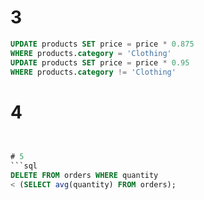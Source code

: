 # 3
```sql
UPDATE products SET price = price * 0.875
WHERE products.category = 'Clothing'
UPDATE products SET price = price * 0.95
WHERE products.category != 'Clothing'
```

# 4
```sql
 

# 5
```sql
DELETE FROM orders WHERE quantity
< (SELECT avg(quantity) FROM orders);
```
